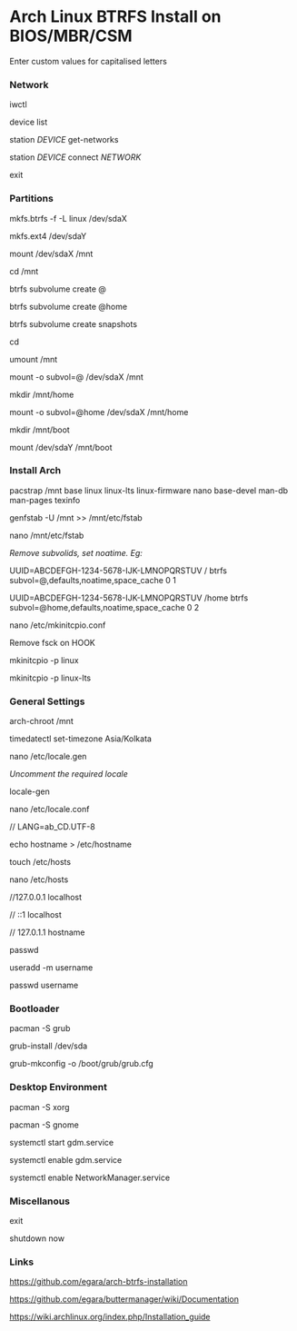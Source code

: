 # Arch Linux BTRFS Install on BIOS/MBR/CSM
Enter custom values for capitalised letters

### Network
iwctl

device list

station _DEVICE_ get-networks

station _DEVICE_ connect _NETWORK_

exit

### Partitions
mkfs.btrfs -f -L linux /dev/sdaX

mkfs.ext4 /dev/sdaY

mount /dev/sdaX /mnt

cd /mnt

btrfs subvolume create @

btrfs subvolume create @home

btrfs subvolume create snapshots

cd

umount /mnt

mount -o subvol=@ /dev/sdaX /mnt

mkdir /mnt/home

mount -o subvol=@home /dev/sdaX /mnt/home

mkdir /mnt/boot

mount /dev/sdaY /mnt/boot

### Install Arch
pacstrap /mnt base linux linux-lts linux-firmware nano base-devel man-db man-pages texinfo

genfstab -U /mnt >> /mnt/etc/fstab

nano /mnt/etc/fstab

_Remove subvolids, set noatime. Eg:_

UUID=ABCDEFGH-1234-5678-IJK-LMNOPQRSTUV       /     btrfs     subvol=@,defaults,noatime,space_cache	0 1

UUID=ABCDEFGH-1234-5678-IJK-LMNOPQRSTUV       /home    btrfs	subvol=@home,defaults,noatime,space_cache	0 2

nano /etc/mkinitcpio.conf

Remove fsck on HOOK

mkinitcpio -p linux

mkinitcpio -p linux-lts

### General Settings
arch-chroot /mnt

timedatectl set-timezone Asia/Kolkata

nano /etc/locale.gen

_Uncomment the required locale_

locale-gen

nano /etc/locale.conf

// LANG=ab_CD.UTF-8

echo hostname > /etc/hostname

touch /etc/hosts

nano /etc/hosts

//127.0.0.1	localhost

// ::1		localhost

// 127.0.1.1	hostname

passwd

useradd -m username

passwd username

### Bootloader
pacman -S grub

grub-install /dev/sda

grub-mkconfig -o /boot/grub/grub.cfg

### Desktop Environment
pacman -S xorg

pacman -S gnome

systemctl start gdm.service

systemctl enable gdm.service

systemctl enable NetworkManager.service

### Miscellanous
exit

shutdown now

### Links
https://github.com/egara/arch-btrfs-installation

https://github.com/egara/buttermanager/wiki/Documentation

https://wiki.archlinux.org/index.php/Installation_guide

